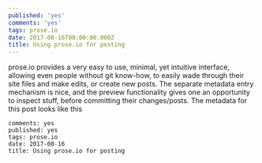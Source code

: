```yaml
---
published: 'yes'
comments: 'yes'
tags: prose.io
date: 2017-08-16T00:00:00.000Z
title: Using prose.io for posting
---
```

prose.io provides a very easy to use, minimal, yet intuitive interface, allowing even people without git know-how, to easily wade through their site files and make edits, or create new posts. The separate metadata entry mechanism is nice, and the preview functionality gives one an opportunity to inspect stuff, before committing their changes/posts.
The metadata for this post looks like this
```
comments: yes
published: yes
tags: prose.io
date: 2017-08-16
title: Using prose.io for posting
```
